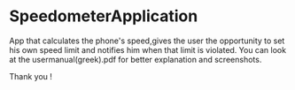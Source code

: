# SpeedometerApplication

App that calculates the phone's speed,gives the user the opportunity to set his own speed limit and notifies him when that limit is violated.
You can look at the usermanual(greek).pdf for better explanation and screenshots.

Thank you !
